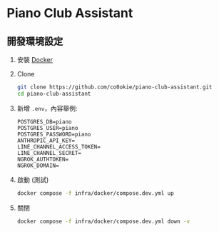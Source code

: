 # Piano Club Assistant

## 開發環境設定

1. 安裝 [Docker](https://docs.docker.com/engine/install/)

2. Clone

    ```bash
    git clone https://github.com/co0okie/piano-club-assistant.git
    cd piano-club-assistant
    ```

3. 新增 `.env`，內容舉例:

    ```
    POSTGRES_DB=piano
    POSTGRES_USER=piano
    POSTGRES_PASSWORD=piano
    ANTHROPIC_API_KEY=
    LINE_CHANNEL_ACCESS_TOKEN=
    LINE_CHANNEL_SECRET=
    NGROK_AUTHTOKEN=
    NGROK_DOMAIN=
    ```

4. 啟動 (測試)

    ```bash
    docker compose -f infra/docker/compose.dev.yml up
    ```

5. 關閉

    ```bash
    docker compose -f infra/docker/compose.dev.yml down -v
    ```